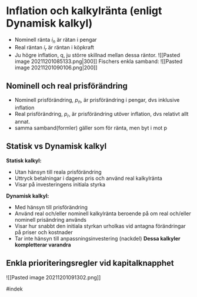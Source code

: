 # Inflation och kalkylränta (enligt Dynamisk kalkyl)
- Nominell ränta $i_n$ är rätan i pengar
- Real räntan $i_r$ är räntan i köpkraft
- Ju högre inflation, q, ju större skillnad mellan dessa räntor. 
![[Pasted image 20211201085133.png|300]]
Fischers enkla samband:
![[Pasted image 20211201090106.png|200]]

## Nominell och real prisförändring
- Nominell prisförändring, $p_n$, är prisförändring i pengar, dvs inklusive inflation
- Real prisförändring, $p_r$, är prisförändring utöver inflation, dvs relativt allt annat.
- samma samband(formler) gäller som för ränta, men byt i mot p

## Statisk vs Dynamisk kalkyl
**Statisk kalkyl:**
- Utan hänsyn till reala prisförändring
- Uttryck betalningar i dagens pris och använd real kalkylränta
- Visar på investeringens initiala styrka

**Dynamisk kalkyl:**
- Med hänsyn till prisförändring
- Använd real och/eller nominell kalkylränta beroende på om real och/eller nominell prisändring används
- Visar hur snabbt den initiala styrkan urholkas vid antagna förändringar på priser och kostnader
- Tar inte hänsyn till anpassningsinvestering (nackdel)
**Dessa kalkyler kompletterar varandra**

## Enkla prioriteringsregler vid kapitalknapphet
![[Pasted image 20211201091302.png]]


#indek 